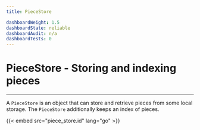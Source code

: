 ```yaml
---
title: PieceStore

dashboardWeight: 1.5
dashboardState: reliable
dashboardAudit: n/a
dashboardTests: 0
---
```


# PieceStore - Storing and indexing pieces
---

A `PieceStore` is an object that can store and retrieve pieces
from some local storage. The `PieceStore` additionally keeps
an index of pieces.

{{< embed src="piece_store.id" lang="go" >}}
